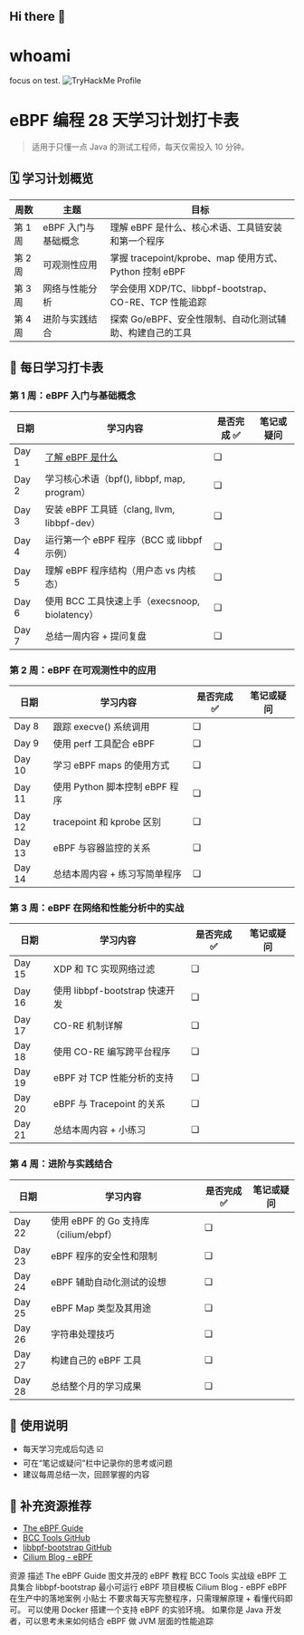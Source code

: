 ## Hi there 👋

<!--
**veriyoung/veriyoung** is a ✨ _special_ ✨ repository because its `README.md` (this file) appears on your GitHub profile.

Here are some ideas to get you started:

- 🔭 I’m currently working on ...
- 🌱 I’m currently learning ...
- 👯 I’m looking to collaborate on ...
- 🤔 I’m looking for help with ...
- 💬 Ask me about ...
- 📫 How to reach me: ...
- 😄 Pronouns: ...
- ⚡ Fun fact: ...
-->
# whoami
focus on test.
![TryHackMe Profile](https://tryhackme-badges.s3.amazonaws.com/VeryYoung.png)

# eBPF 编程 28 天学习计划打卡表

> 适用于只懂一点 Java 的测试工程师，每天仅需投入 10 分钟。

## 🗓️ 学习计划概览

| 周数 | 主题 | 目标 |
|------|------|------|
| 第 1 周 | eBPF 入门与基础概念 | 理解 eBPF 是什么、核心术语、工具链安装和第一个程序 |
| 第 2 周 | 可观测性应用 | 掌握 tracepoint/kprobe、map 使用方式、Python 控制 eBPF |
| 第 3 周 | 网络与性能分析 | 学会使用 XDP/TC、libbpf-bootstrap、CO-RE、TCP 性能追踪 |
| 第 4 周 | 进阶与实践结合 | 探索 Go/eBPF、安全性限制、自动化测试辅助、构建自己的工具 |

## 📅 每日学习打卡表

### 第 1 周：eBPF 入门与基础概念

| 日期 | 学习内容 | 是否完成 ✅ | 笔记或疑问 |
|------|----------|-------------|--------------|
| Day 1 | [了解 eBPF 是什么](https://ebpf.io/what-is-ebpf/) | ❏ |  |
| Day 2 | 学习核心术语（bpf(), libbpf, map, program） | ❏ |  |
| Day 3 | 安装 eBPF 工具链（clang, llvm, libbpf-dev） | ❏ |  |
| Day 4 | 运行第一个 eBPF 程序（BCC 或 libbpf 示例） | ❏ |  |
| Day 5 | 理解 eBPF 程序结构（用户态 vs 内核态） | ❏ |  |
| Day 6 | 使用 BCC 工具快速上手（execsnoop, biolatency） | ❏ |  |
| Day 7 | 总结一周内容 + 提问复盘 | ❏ |  |

### 第 2 周：eBPF 在可观测性中的应用

| 日期 | 学习内容 | 是否完成 ✅ | 笔记或疑问 |
|------|----------|-------------|--------------|
| Day 8 | 跟踪 execve() 系统调用 | ❏ |  |
| Day 9 | 使用 perf 工具配合 eBPF | ❏ |  |
| Day 10 | 学习 eBPF maps 的使用方式 | ❏ |  |
| Day 11 | 使用 Python 脚本控制 eBPF 程序 | ❏ |  |
| Day 12 | tracepoint 和 kprobe 区别 | ❏ |  |
| Day 13 | eBPF 与容器监控的关系 | ❏ |  |
| Day 14 | 总结本周内容 + 练习写简单程序 | ❏ |  |

### 第 3 周：eBPF 在网络和性能分析中的实战

| 日期 | 学习内容 | 是否完成 ✅ | 笔记或疑问 |
|------|----------|-------------|--------------|
| Day 15 | XDP 和 TC 实现网络过滤 | ❏ |  |
| Day 16 | 使用 libbpf-bootstrap 快速开发 | ❏ |  |
| Day 17 | CO-RE 机制详解 | ❏ |  |
| Day 18 | 使用 CO-RE 编写跨平台程序 | ❏ |  |
| Day 19 | eBPF 对 TCP 性能分析的支持 | ❏ |  |
| Day 20 | eBPF 与 Tracepoint 的关系 | ❏ |  |
| Day 21 | 总结本周内容 + 小练习 | ❏ |  |

### 第 4 周：进阶与实践结合

| 日期 | 学习内容 | 是否完成 ✅ | 笔记或疑问 |
|------|----------|-------------|--------------|
| Day 22 | 使用 eBPF 的 Go 支持库（cilium/ebpf） | ❏ |  |
| Day 23 | eBPF 程序的安全性和限制 | ❏ |  |
| Day 24 | eBPF 辅助自动化测试的设想 | ❏ |  |
| Day 25 | eBPF Map 类型及其用途 | ❏ |  |
| Day 26 | 字符串处理技巧 | ❏ |  |
| Day 27 | 构建自己的 eBPF 工具 | ❏ |  |
| Day 28 | 总结整个月的学习成果 | ❏ |  |

## 📝 使用说明

- 每天学习完成后勾选 ☑️
- 可在“笔记或疑问”栏中记录你的思考或问题
- 建议每周总结一次，回顾掌握的内容

## 🧠 补充资源推荐

- [The eBPF Guide](https://qmonnet.github.io/ebpf-guide/)
- [BCC Tools GitHub](https://github.com/iovisor/bcc)
- [libbpf-bootstrap GitHub](https://github.com/libbpf/libbpf-bootstrap)
- [Cilium Blog - eBPF](https://isovalent.com/blog)

资源	描述
The eBPF Guide	图文并茂的 eBPF 教程
BCC Tools	实战级 eBPF 工具集合
libbpf-bootstrap	最小可运行 eBPF 项目模板
Cilium Blog - eBPF	eBPF 在生产中的落地案例
 小贴士
不要求每天写完整程序，只需理解原理 + 看懂代码即可。
可以使用 Docker 搭建一个支持 eBPF 的实验环境。
如果你是 Java 开发者，可以思考未来如何结合 eBPF 做 JVM 层面的性能追踪
